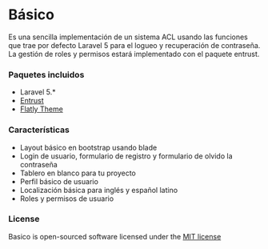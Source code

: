 Básico
======

Es una sencilla implementación de un sistema ACL usando las funciones que trae por defecto Laravel 5 para el logueo y recuperación de contraseña.
La gestión de roles y permisos estará implementado con el paquete entrust.

### Paquetes incluidos
* Laravel 5.*
* [Entrust](https://github.com/Zizaco/entrust) 
* [Flatly Theme](http://bootswatch.com/flatly/)

### Características
* Layout básico en bootstrap usando blade
* Login de usuario, formulario de registro y formulario de olvido la contraseña
* Tablero en blanco para tu proyecto
* Perfil básico de usuario
* Localización básica para inglés y español latino
* Roles y permisos de usuario
	
### License

Basico is open-sourced software licensed under the [MIT license](http://opensource.org/licenses/MIT)
